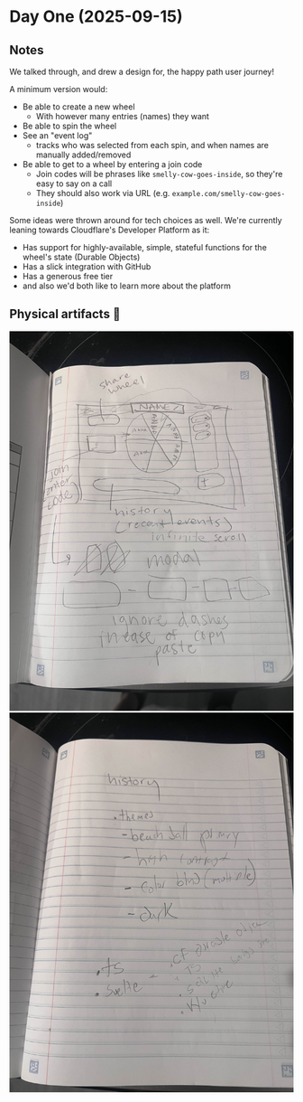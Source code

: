 # Day One (2025-09-15)

## Notes

We talked through, and drew a design for, the happy path user journey!

A minimum version would:

- Be able to create a new wheel
  - With however many entries (names) they want
- Be able to spin the wheel
- See an "event log"
  - tracks who was selected from each spin, and when names are manually added/removed
- Be able to get to a wheel by entering a join code
  - Join codes will be phrases like `smelly-cow-goes-inside`, so they're easy to say on a call
  - They should also work via URL (e.g. `example.com/smelly-cow-goes-inside`)

Some ideas were thrown around for tech choices as well. We're currently
leaning towards Cloudflare's Developer Platform as it:

- Has support for highly-available, simple, stateful functions for the wheel's state (Durable Objects)
- Has a slick integration with GitHub
- Has a generous free tier
- and also we'd both like to learn more about the platform

## Physical artifacts 📸

![Design](./01-one.jpg)
![Random notes](./01-two.jpg)
